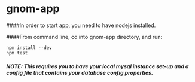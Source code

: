 # gnom-app

####In order to start app, you need to have nodejs installed.

####From command line, cd into gnom-app directory, and run:

    npm install --dev
    npm test


##### NOTE: This requires you to have your local mysql instance set-up and a config file that contains your database config properties.